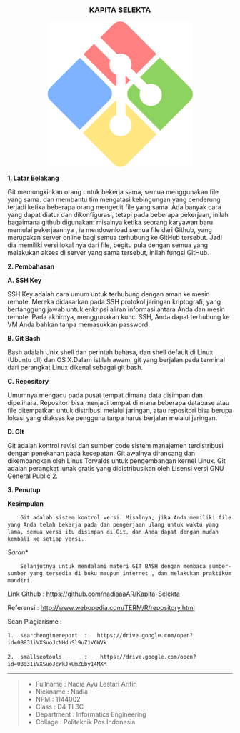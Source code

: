 <h3 align="center">KAPITA SELEKTA</h3>

<p align="center">
  <img src="https://github.com/nadiaaaAR/Kapita-Selekta/blob/master/img/gwindows_logo.png">
</p>


**1. Latar Belakang**

Git memungkinkan orang untuk bekerja sama, semua menggunakan file yang sama. dan membantu tim mengatasi kebingungan yang cenderung terjadi ketika beberapa orang mengedit file yang sama. Ada banyak cara yang dapat diatur dan dikonfigurasi, tetapi pada beberapa pekerjaan, inilah bagaimana github digunakan: misalnya ketika seorang karyawan baru memulai pekerjaannya , ia mendownload semua file dari Github, yang merupakan server online bagi semua terhubung ke GitHub tersebut. Jadi dia memiliki versi lokal nya dari file, begitu pula dengan  semua yang melakukan akses di server yang sama tersebut, inilah fungsi GitHub.


**2. Pembahasan**

**A. SSH Key**

SSH Key adalah cara umum untuk terhubung dengan aman ke mesin remote. Mereka didasarkan pada SSH protokol jaringan kriptografi, yang bertanggung jawab untuk enkripsi aliran informasi antara Anda dan mesin remote. Pada akhirnya, menggunakan kunci SSH, Anda dapat terhubung ke VM Anda bahkan tanpa memasukkan password.


**B. Git Bash**

Bash adalah Unix shell dan perintah bahasa, dan shell default di Linux (Ubuntu dll) dan OS X.Dalam istilah awam, git yang berjalan pada terminal dari perangkat Linux dikenal sebagai git bash.


**C. Repository**

Umumnya mengacu pada pusat tempat dimana data disimpan dan dipelihara. Repositori bisa menjadi tempat di mana beberapa database atau file ditempatkan untuk distribusi melalui jaringan, atau repositori bisa berupa lokasi yang diakses ke pengguna tanpa harus berjalan melalui jaringan.	


**D. GIt**

Git adalah kontrol revisi dan sumber code sistem manajemen terdistribusi dengan penekanan pada kecepatan. Git awalnya dirancang dan dikembangkan oleh Linus Torvalds untuk pengembangan kernel Linux. Git adalah perangkat lunak gratis yang didistribusikan oleh Lisensi versi GNU General Public 2.

**3. Penutup**

   **Kesimpulan**

        Git adalah sistem kontrol versi. Misalnya, jika Anda memiliki file yang Anda telah bekerja pada dan pengerjaan ulang untuk waktu yang lama, semua versi itu disimpan di Git, dan Anda dapat dengan mudah kembali ke setiap versi.

   *Saran**

        Selanjutnya untuk mendalami materi GIT BASH dengan membaca sumber-sumber yang tersedia di buku maupun internet , dan melakukan praktikum mandiri.



  Link Github 	            :  https://github.com/nadiaaaAR/Kapita-Selekta  

  Referensi	                :	http://www.webopedia.com/TERM/R/repository.html 

  Scan Plagiarisme          :
   
    1.	searchenginereport  :   https://drive.google.com/open?id=0B831iVXSuoJcNHduSl9uZ1V6WVk 

    2.	smallseotools	    :    https://drive.google.com/open?id=0B831iVXSuoJcWkJkUmZEby14MXM 

-------

> - Fullname 				 : Nadia Ayu Lestari Arifin
> - Nickname 				 : Nadia
> - NPM		 				 : 1144002
> - Class	 				 : D4 TI 3C
> - Department  			 : Informatics Engineering
> - Collage					 : Politeknik Pos Indonesia




